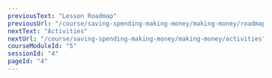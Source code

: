 ```yaml
---
previousText: "Lesson Roadmap"
previousUrl: "/course/saving-spending-making-money/making-money/roadmap"
nextText: "Activities"
nextUrl: "/course/saving-spending-making-money/making-money/activities"
courseModuleId: "5"
sessionId: "4"
pageId: "4"
---
```



